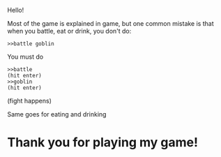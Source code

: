 Hello!

Most of the game is explained in game, but one common mistake is that when you battle, eat or drink, you don't do:

    >>battle goblin
 
You must do

    >>battle 
    (hit enter)
    >>goblin
    (hit enter)
    
(fight happens)

Same goes for eating and drinking

Thank you for playing my game!
===
